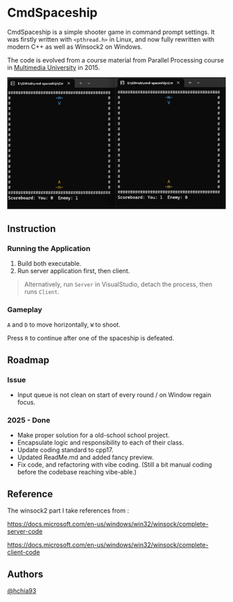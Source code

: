 # CmdSpaceship
CmdSpaceship is a simple shooter game in command prompt settings. 
It was firstly written with `<pthread.h>` in Linux, and now fully rewritten with modern C++ as well as Winsock2 on Windows.

The code is evolved from a course material from Parallel Processing course in [Multimedia University](https://www.mmu.edu.my/) in 2015.

![Watch the preview](cmd-spaceship-3.gif)

## Instruction
### Running the Application
1. Build both executable.
2. Run server application first, then client.
> Alternatively, run `Server` in VisualStudio, detach the process, then runs `Client`.

### Gameplay
`A` and `D` to move horizontally, `W` to shoot.

Press `R` to continue after one of the spaceship is defeated.

## Roadmap
### Issue
- Input queue is not clean on start of every round / on Window regain focus.

### 2025 - Done
- Make proper solution for a old-school school project. 
- Encapsulate logic and responsibility to each of their class.
- Update coding standard to cpp17. 
- Updated ReadMe.md and added fancy preview.
- Fix code, and refactoring with vibe coding. (Still a bit manual coding before the codebase reaching vibe-able.)

## Reference
The winsock2 part I take references from :	

https://docs.microsoft.com/en-us/windows/win32/winsock/complete-server-code

https://docs.microsoft.com/en-us/windows/win32/winsock/complete-client-code

## Authors
[@hchia93](https://www.github.com/hchia93)
